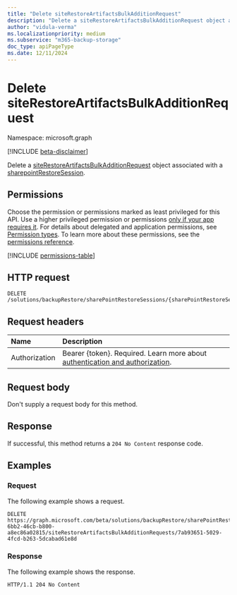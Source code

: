 ```yaml
---
title: "Delete siteRestoreArtifactsBulkAdditionRequest"
description: "Delete a siteRestoreArtifactsBulkAdditionRequest object associated with a sharepointRestoreSession."
author: "vidula-verma"
ms.localizationpriority: medium
ms.subservice: "m365-backup-storage"
doc_type: apiPageType
ms.date: 12/11/2024
---
```


# Delete siteRestoreArtifactsBulkAdditionRequest

Namespace: microsoft.graph

[!INCLUDE [beta-disclaimer](../../includes/beta-disclaimer.md)]

Delete a [siteRestoreArtifactsBulkAdditionRequest](../resources/siterestoreartifactsbulkadditionrequest.md) object associated with a [sharepointRestoreSession](../resources/sharepointrestoresession.md).

## Permissions

Choose the permission or permissions marked as least privileged for this API. Use a higher privileged permission or permissions [only if your app requires it](/graph/permissions-overview#best-practices-for-using-microsoft-graph-permissions). For details about delegated and application permissions, see [Permission types](/graph/permissions-overview#permission-types). To learn more about these permissions, see the [permissions reference](/graph/permissions-reference).

<!-- {
  "blockType": "permissions",
  "name": "siterestoreartifactsbulkadditionrequest-delete"
}
-->
[!INCLUDE [permissions-table](../includes/permissions/siterestoreartifactsbulkadditionrequest-delete-permissions.md)]

## HTTP request

<!-- {
  "blockType": "ignored"
}
-->
``` http
DELETE /solutions/backupRestore/sharePointRestoreSessions/{sharePointRestoreSessionId}/siteRestoreArtifactsBulkAdditionRequests/{siteRestoreArtifactsBulkAdditionRequestId}
```

## Request headers

|Name|Description|
|:---|:---|
|Authorization|Bearer {token}. Required. Learn more about [authentication and authorization](/graph/auth/auth-concepts).|

## Request body

Don't supply a request body for this method.

## Response

If successful, this method returns a `204 No Content` response code.

## Examples

### Request

The following example shows a request.
<!-- {
  "blockType": "request",
  "name": "delete_siterestoreartifactsbulkadditionrequest"
}
-->
``` http
DELETE https://graph.microsoft.com/beta/solutions/backupRestore/sharePointRestoreSessions/f25015f4-6bb2-46cb-b800-a8ec86a02815/siteRestoreArtifactsBulkAdditionRequests/7ab93651-5029-4fcd-b263-5dcabad61e8d
```

### Response

The following example shows the response.
<!-- {
  "blockType": "response",
  "truncated": true
}
-->
``` http
HTTP/1.1 204 No Content
```

